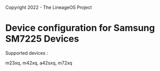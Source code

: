 Copyright 2022 - The LineageOS Project
# Device configuration for Samsung SM7225 Devices

Supported devices :

m23xq, m42xq, a42sxq, m72xq
